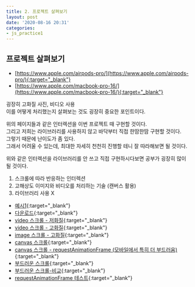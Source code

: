 ```yaml
---
title: 2. 프로젝트 살펴보기
layout: post
date: '2020-08-16 20:31'
categories:
- js_practice1
---
```


## 프로젝트 살펴보기

* [https://www.apple.com/airpods-pro/](https://www.apple.com/airpods-pro/){:target="_blank"}
* [https://www.apple.com/macbook-pro-16/](https://www.apple.com/macbook-pro-16/){:target="_blank"}

굉장히 고화질 사진, 비디오 사용  
이를 어떻게 처리했는지 살펴보는 것도 굉장히 중요한 포인트이다.  

위의 페이지들과 같은 인터렉션을 이번 프로젝트 때 구현할 것이다.  
그리고 저희는 라이브러리를 사용하지 않고 바닥부터 직접 한땀한땀 구현할 것이다.  
그렇기 때문에 난이도가 좀 있다.  
그래서 어려울 수 있는데, 최대한 자세히 천천히 진행할 테니 잘 따라해보면 될 것이다.

위와 같은 인터렉션을 라이브러리를 안 쓰고 직접 구현하시다보면 공부가 굉장히 많이 될 것이다.  

1. 스크롤에 따라 반응하는 인터렉션
2. 고해상도 이미지와 비디오를 처리하는 기술 (캔버스 활용)
3. 라이브러리 사용 X

* [예시1](/static/img/interaction/ex02/apple-clone-v6/index.html){:target="_blank"}
* [다운로드](/static/img/interaction/ex02/apple-clone-v6.zip){:target="_blank"}
* [video 스크롤 - 저화질](/static/img/interaction/ex02/apple-clone-v6/videotest/01-video.html){:target="_blank"}
* [video 스크롤 - 고화질](/static/img/interaction/ex02/apple-clone-v6/videotest/01-video_02.html){:target="_blank"}
* [image 스크롤 - 고화질](/static/img/interaction/ex02/apple-clone-v6/videotest/02-image.html){:target="_blank"}
* [canvas 스크롤](/static/img/interaction/ex02/apple-clone-v6/videotest/03-canvas-1.html){:target="_blank"}
* [canvas 스크롤 - requestAnimationFrame (모바일에서 특히 더 부드러움)](/static/img/interaction/ex02/apple-clone-v6/videotest/03-canvas-2.html){:target="_blank"}
* [부드러운 스크롤](/static/img/interaction/ex02/apple-clone-v6/videotest/smoothscroll.html){:target="_blank"}
* [부드러운 스크롤-비교](/static/img/interaction/ex02/apple-clone-v6/videotest/smoothscroll-2.html){:target="_blank"}
* [requestAnimationFrame 테스트](/static/img/interaction/ex02/apple-clone-v6/requestAnimationFrame_test.html){:target="_blank"}










